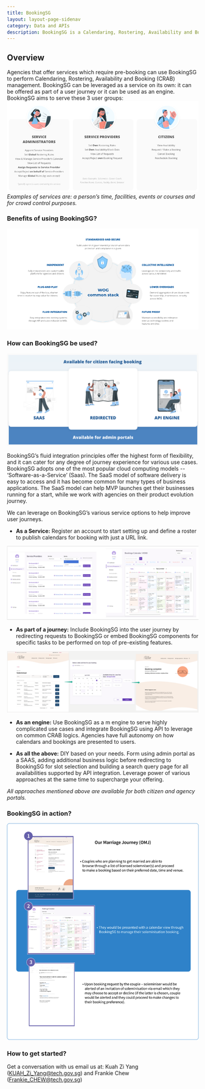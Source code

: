 ```yaml
---
title: BookingSG
layout: layout-page-sidenav
category: Data and APIs
description: BookingSG is a Calendaring, Rostering, Availability and Booking (CRAB) management tool for agencies that offer services which require pre-booking
---
```


## Overview

Agencies that offer services which require pre-booking can use BookingSG to perform Calendaring, Rostering, Availability and Booking (CRAB) management. BookingSG can be leveraged as a service on its own: it can be offered as part of a user journey or it can be used as an engine. BookingSG aims to serve these 3 user groups:
![3 User Groups](/assets/img/BookingSG-3UserGroups.png)\
*Examples of services are: a person’s time, facilities, events or courses and for crowd control purposes.*

### Benefits of using BookingSG?
![Benefits](/assets/img/BookingSG-Benefits.png)

### How can BookingSG be used?
![How to Use](/assets/img/BookingSG-HowtoUse.png)

BookingSG’s fluid integration principles offer the highest form of flexibility, and it can cater for any degree of journey experience for various use cases. BookingSG adopts one of the most popular cloud computing models -- ‘Software-as-a-Service’ (Saas). The SaaS model of software delivery is easy to access and it has become common for many types of business applications. The SaaS model can help MVP launches get their businesses running for a start, while we work with agencies on their product evolution journey.

We can leverage on BookingSG’s various service options to help improve user journeys.

- **As a Service:** Register an account to start setting up and define a roster to publish calendars for booking with just a URL link.

![As a Service](/assets/img/BookingSG-SaaS.png)

- **As part of a journey:** Include BookingSG into the user journey by redirecting requests to BookingSG or embed BookingSG components for specific tasks to be performed on top of pre-existing features.

![User Journey](/assets/img/BookingSG-UserJourney.png)

- **As an engine:** Use BookingSG as a m engine to serve highly complicated use cases and integrate BookingSG using API to leverage on common CRAB logics. Agencies have full autonomy on how calendars and bookings are presented to users.

- **As all the above:** DIY based on your needs. Form using admin portal as a SAAS, adding additional business logic before redirecting to BookingSG for slot selection and building a search query page for all availabilities supported by API integration. Leverage power of various approaches at the same time to supercharge your offering.

*All approaches mentioned above are available for both citizen and agency portals.*

### BookingSG in action?

![In Action](/assets/img/BookingSG-InAction.png)

### How to get started?

Get a conversation with us email us at: Kuah Zi Yang (<KUAH_Zi_Yang@tech.gov.sg>) and Frankie Chew (<Frankie_CHEW@tech.gov.sg>)
